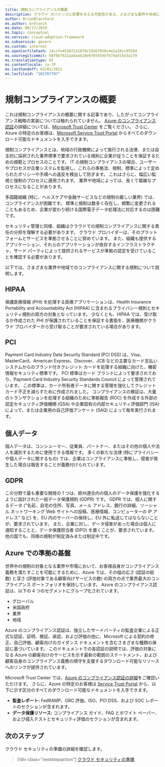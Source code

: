 ```yaml
---
title: 規制コンプライアンスの概要
description: クラウド ガバナンスに影響を与える可能性がある、さまざまな業界や地域におけるコンプライアンス規制について説明します。
author: BrianBlanchard
ms.author: brblanch
ms.date: 09/17/2019
ms.topic: conceptual
ms.service: cloud-adoption-framework
ms.subservice: govern
ms.custom: internal
ms.openlocfilehash: 14ccfe4558f231078c19267050c4e2a10cc95594
ms.sourcegitcommit: b8f8b7631aabaab28e9705934bf67dad15e3a179
ms.translationtype: HT
ms.contentlocale: ja-JP
ms.lasthandoff: 03/03/2021
ms.locfileid: "101787707"
---
```

# <a name="introduction-to-regulatory-compliance"></a>規制コンプライアンスの概要

これは規制コンプライアンスの概要に関する記事であり、したがってコンプライアンス戦略の実装については触れられていません。 [Azure のコンプライアンス認証](/compliance/regulatory/offering-home)の詳細については、[Microsoft Trust Center](https://www.microsoft.com/trust-center) をご覧ください。 さらに、Azure の特定のお客様は、[Microsoft Service Trust Portal](https://servicetrust.microsoft.com) からすべてのダウンロード可能なドキュメントを入手できます。

規制コンプライアンスとは、地域の行政機関によって施行される法律、または自主的に採択された業界標準で要求されている規則に企業が従うことを保証するための規範とプロセスのことです。 IT の規制コンプライアンスの場合、ユーザーやプロセスが企業システムを監視し、これらの準拠法、規制、標準によって定められたポリシーや手順への違反を検出して防ぎます。 これはさらに、幅広い監視と強制のプロセスに適用されます。 業界や地域によっては、長くて複雑なプロセスになることがあります。

多国籍組織 (特に、ヘルスケアや金融サービスなどの規制の厳しい業界) では、コンプライアンスが困難です。 標準と規制は数多く存在し、頻繁に変更されることもあるため、企業が変わり続ける国際電子データ処理法に対応するのは困難です。

セキュリティ管理と同様、組織はクラウドでの規制コンプライアンスに関する責任の分担を理解する必要があります。 クラウド プロバイダーは、そのプラットフォームとサービスを準拠させることに努めています。 また、組織も提供するアプリケーション、それらのアプリケーションが依存するインフラストラクチャ、サード パーティによって提供されるサービスが準拠の認定を受けていることを確認する必要があります。

以下では、さまざまな業界や地域でのコンプライアンスに関する規制について説明します。

## <a name="hipaa"></a>HIPAA

保護医療情報 (PHI) を処理する医療アプリケーションは、Health Insurance Portability and Accountability Act (HIPAA) に含まれるプライバシー規則とセキュリティ規則の両方の対象となっています。 少なくとも、HIPAA では、受け取るか作成された PHI が保護されていることを保証する書面を、医療機関がクラウド プロバイダーから受け取ることが要求されている場合があります。

<!-- docutune:ignore Discover -->

## <a name="pci"></a>PCI

Payment Card Industry Data Security Standard (PCI DSS) は、Visa、MasterCard、American Express、Discover、JCB などの主要なカード支払いシステムからのブランド付きクレジット カードを処理する組織に向けた、機密情報セキュリティ標準です。 PCI 標準はカード ブランドによって要求されており、Payment Card Industry Security Standards Council によって管理されています。 この標準は、カード所有者データに関する管理を強化してクレジット カード不正を減らすために作成されました。 コンプライアンスの検証は、大量のトランザクションを処理する組織のために準拠報告 (ROC) を作成する外部の認定セキュリティ評価機関 (QSA) や企業固有の内部セキュリティ評価部門 (ISA) によって、または企業用の自己評価アンケート (SAQ) によって毎年実行されます。

## <a name="personal-data"></a>個人データ

個人データは、コンシューマー、従業員、パートナー、またはその他の個人や法人を識別するために使用できる情報です。 多くの新たな法律 (特にプライバシーや個人データに関するもの) では、企業はコンプライアンスに準拠し、侵害が発生した場合は報告することが義務付けられています。

## <a name="gdpr"></a>GDPR

この分野で最も重要な開発の 1 つは、欧州連合内の個人のデータ保護を強化するように設計された一般データ保護規則 (GDPR) です。 GDPR では、個人に関するデータ ("名前、自宅の住所、写真、メール アドレス、銀行の詳細、ソーシャル ネットワーキング Web サイトへの投稿、医療情報、コンピューターの IP アドレス" など) を、EU 内のサーバーの保持し、EU 外に転送してはならないことが、要求されています。 また、企業に対し、データ侵害があった場合は個人に通知することと、データ保護担当者 (DPO) を置くことが、要求されています。 他の国でも、同様の規制が制定済みまたは制定中です。

## <a name="compliant-foundation-in-azure"></a>Azure での準拠の基盤

世界中の規制の対象となる業界や市場において、お客様自身がコンプライアンス義務を満たすことを可能にするために、Azure では、その幅の広さ (認証の総数) と深さ (評価対象である顧客向けサービスの数) の両方の点で業界最大のコンプライアンス ポートフォリオを保持しています。 Azure のコンプライアンス認証は、以下の 4 つのセグメントにグループ化されています。

- グローバル
- 米国政府
- 業界
- 地域

Azure のコンプライアンス認証は、独立したサードパーティの監査企業による正式な認証、証明、検証、承認、および評価の他に、Microsoft による契約の修正、自己評価、顧客向けのガイダンス ドキュメントを含むさまざまな種類の保証に基づいています。 このドキュメントでの各認証の説明では、評価の対象になる Azure の顧客向けのサービスを示す最新の範囲のステートメント、および顧客自身のコンプライアンス義務の順守を支援するダウンロード可能なリソースへのリンクが提供されています。

Microsoft Trust Center では、[Azure のコンプライアンス認証の詳細](https://www.microsoft.com/trust-center/compliance/compliance-overview)をご確認いただけます。 さらに、Azure の特定のお客様は [Service Trust Portal](https://servicetrust.microsoft.com) から、以下に示す区分のすべてのダウンロード可能なドキュメントを入手できます。

- **監査レポート:** FedRAMP、GRC 評価、ISO、PCI DSS、および SOC レポートのセクションが含まれます。
- **データ保護リソース:** コンプライアンス ガイド、FAQ とホワイト ペーパー、および侵入テストとセキュリティ評価のセクションが含まれます。

## <a name="next-steps"></a>次のステップ

クラウド セキュリティの準備の詳細を確認します。

> [!div class="nextstepaction"]
> [クラウド セキュリティの準備](./cloud-security-readiness.md)
